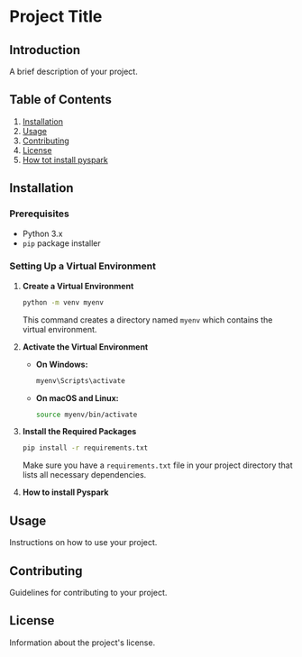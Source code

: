# Project Title

## Introduction
A brief description of your project.

## Table of Contents
1. [Installation](#installation)
2. [Usage](#usage)
3. [Contributing](#contributing)
4. [License](#license)
5. [How tot install pyspark](#license)

## Installation

### Prerequisites
- Python 3.x
- `pip` package installer

### Setting Up a Virtual Environment

1. **Create a Virtual Environment**
    ```bash
    python -m venv myenv
    ```
   This command creates a directory named `myenv` which contains the virtual environment.

2. **Activate the Virtual Environment**

    - **On Windows:**
        ```bash
        myenv\Scripts\activate
        ```
    - **On macOS and Linux:**
        ```bash
        source myenv/bin/activate
        ```

3. **Install the Required Packages**
    ```bash
    pip install -r requirements.txt
    ```

    Make sure you have a `requirements.txt` file in your project directory that lists all necessary dependencies.

4. **How to install Pyspark**

## Usage
Instructions on how to use your project.

## Contributing
Guidelines for contributing to your project.

## License
Information about the project's license.

